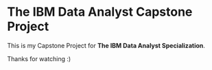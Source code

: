# The IBM Data Analyst Capstone Project

This is my Capstone Project for **The IBM Data Analyst Specialization**.

Thanks for watching :)

